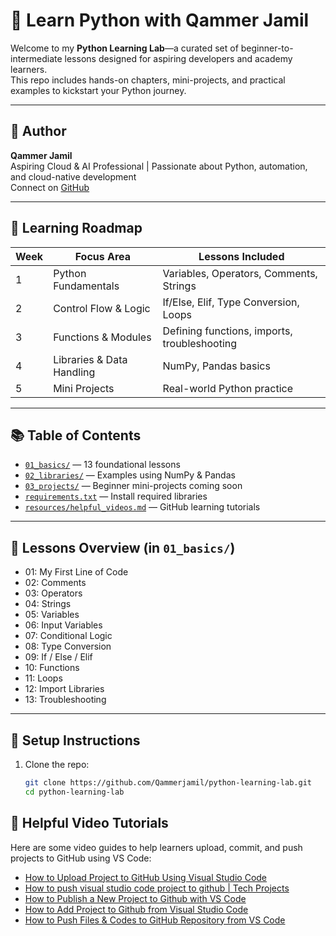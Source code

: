 # 🐍 Learn Python with Qammer Jamil

Welcome to my **Python Learning Lab**—a curated set of beginner-to-intermediate lessons designed for aspiring developers and academy learners.  
This repo includes hands-on chapters, mini-projects, and practical examples to kickstart your Python journey.

---

## 👤 Author
**Qammer Jamil**  
Aspiring Cloud & AI Professional | Passionate about Python, automation, and cloud-native development  
Connect on [GitHub](https://github.com/Qammerjamil)

---

## 🧠 Learning Roadmap

| Week | Focus Area                 | Lessons Included                          |
|------|----------------------------|-------------------------------------------|
| 1    | Python Fundamentals        | Variables, Operators, Comments, Strings   |
| 2    | Control Flow & Logic       | If/Else, Elif, Type Conversion, Loops     |
| 3    | Functions & Modules        | Defining functions, imports, troubleshooting |
| 4    | Libraries & Data Handling  | NumPy, Pandas basics                      |
| 5    | Mini Projects              | Real-world Python practice                |

---

## 📚 Table of Contents

- [`01_basics/`](./01_basics) — 13 foundational lessons  
- [`02_libraries/`](./02_libraries) — Examples using NumPy & Pandas  
- [`03_projects/`](./03_projects) — Beginner mini-projects coming soon  
- [`requirements.txt`](./requirements.txt) — Install required libraries  
- [`resources/helpful_videos.md`](./resources/helpful_videos.md) — GitHub learning tutorials

---

## 📁 Lessons Overview (in `01_basics/`)

- 01: My First Line of Code  
- 02: Comments  
- 03: Operators  
- 04: Strings  
- 05: Variables  
- 06: Input Variables  
- 07: Conditional Logic  
- 08: Type Conversion  
- 09: If / Else / Elif  
- 10: Functions  
- 11: Loops  
- 12: Import Libraries  
- 13: Troubleshooting

---

## 🧰 Setup Instructions

1. Clone the repo:
   ```bash
   git clone https://github.com/Qammerjamil/python-learning-lab.git
   cd python-learning-lab
   
## 🎥 Helpful Video Tutorials

Here are some video guides to help learners upload, commit, and push projects to GitHub using VS Code:

- [How to Upload Project to GitHub Using Visual Studio Code](https://www.youtube.com/watch?v=JB7YD7OKm5g)
- [How to push visual studio code project to github | Tech Projects](https://www.youtube.com/watch?v=vRxfnHtCxEo)
- [How to Publish a New Project to Github with VS Code](https://www.youtube.com/watch?v=4g3v3cWX6ig)
- [How to Add Project to Github from Visual Studio Code](https://www.youtube.com/watch?v=ZRqsnJU9VyM)
- [How to Push Files & Codes to GitHub Repository from VS Code](https://www.youtube.com/watch?v=GJgRqaas8Lw)
